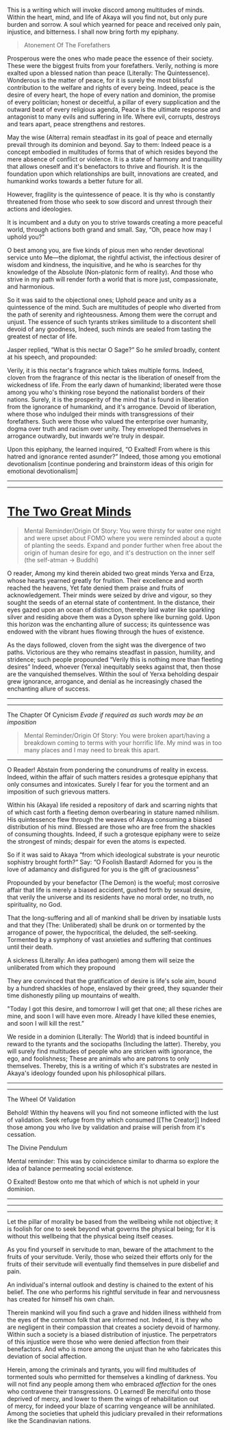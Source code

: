 This is a writing which will invoke discord among multitudes of minds. Within the heart, mind, and life of Akaya will you find not, but only pure burden and sorrow. A soul which yearned for peace and received only pain, injustice, and bitterness. I shall now bring forth my epiphany. 


> Atonement Of The Forefathers

Prosperous were the ones who made peace the essence of their society. These were the biggest fruits from your forefathers. Verily, nothing is more exalted upon a blessed nation than peace (Literally: The Quintessence). Wonderous is the matter of peace, for it is surely the most blissful contribution to the welfare and rights of every being. Indeed, peace is the desire of every heart, the hope of every nation and dominion, the promise of every politician; honest or deceitful, a pillar of every supplication and the outward beat of every religious agenda, Peace is the ultimate response and antagonist to many evils and suffering in life. Where evil, corrupts, destroys and tears apart, peace strengthens and restores. 

May the wise (Alterra) remain steadfast in its goal of peace and eternally prevail through its dominion and beyond. Say to them: Indeed peace is a concept embodied in multitudes of forms that of which resides beyond the mere absence of conflict or violence. It is a state of harmony and tranquillity that allows oneself and it's benefactors to thrive and flourish. It is the foundation upon which relationships are built, innovations are created, and humankind works towards a better future for all. 

However, fragility is the quintessence of peace. It is thy who is constantly threatened from those who seek to sow discord and unrest through their actions and ideologies. 

It is incumbent and a duty on you to strive towards creating a more peaceful world, through actions both grand and small. Say, “Oh, peace how may I uphold you?”

O best among you, are five kinds of pious men who render devotional service unto Me—the diplomat, the rightful activist, the infectious desirer of wisdom and kindness, the inquisitive, and he who is searches for thy knowledge of the Absolute (Non-platonic form of reality). And those who strive in my path will render forth a world that is more just, compassionate, and harmonious.

So it was said to the objectional ones; Uphold peace and unity as a quintessence of the mind. Such are multitudes of people who diverted from the path of serenity and righteousness. Among them were the corrupt and unjust. The essence of such tyrants strikes similitude to a discontent shell devoid of any goodness, Indeed, such minds are sealed from tasting the greatest of nectar of life. 

Jasper replied, “What is this nectar O Sage?” So he _smiled_ broadly, content at his speech, and propounded:

Verily, it is this nectar's fragrance which takes multiple forms. Indeed, cloven from the fragrance of this nectar is the liberation of oneself from the wickedness of life. From the early dawn of humankind; liberated were those among you who's thinking rose beyond the nationalist borders of their nations. Surely, it is the prosperity of the mind that is found in liberation from the ignorance of humankind, and it's arrogance. Devoid of liberation, where those who indulged their minds with transgressions of their forefathers. Such were those who valued the enterprise over humanity, dogma over truth and racism over unity. They enveloped themselves in arrogance outwardly, but inwards we're truly in despair. 


Upon this epiphany, the learned inquired, “O Exalted! From where is this hatred and ignorance rented asunder?” Indeed, those among you emotional devotionalism [continue pondering and brainstorm ideas of this origin for emotional devotionalism]

---------------------------------
--------------------



# <u> The Two Great Minds </u>

> Mental Reminder/Origin Of Story: You were thirsty for water one night and were upset about FOMO where you were reminded about a quote of planting the seeds. Expand and ponder further when free about the origin of human desire for ego, and it's destruction on the inner self (the self-atman -> Buddhi)

O reader, Among my kind therein abided two great minds Yerxa and Erza, whose hearts yearned greatly for fruition. Their excellence and worth reached the heavens, Yet fate denied them praise and fruits of acknowledgement. Their minds were seized by drive and vigour, so they sought the seeds of an eternal state of contentment. In the distance, their eyes gazed upon an ocean of distinction, thereby laid water like sparkling silver and residing above them was a Dyson sphere like burning gold. Upon this horizon was the enchanting allure of success; its quintessence was endowed with the vibrant hues flowing through the hues of existence.

As the days followed, cloven from the sight was the divergence of two paths. Victorious are they who remains steadfast in passion, humility, and stridence; such people propounded “Verily this is nothing more than fleeting desires” Indeed, whoever (Yerxa) inequitably seeks against that, then those are the vanquished themselves. Within the soul of Yerxa beholding despair grew ignorance, arrogance, and denial as he increasingly chased the enchanting allure of success. 

-----------------
-----

The Chapter Of Cynicism
*Evade if required as such words may be an imposition* 

> Mental Reminder/Origin Of Story: You were broken apart/having a breakdown coming to terms with your horrific life. My mind was in too many places and I may need to break this apart.

-----------------------------------------------------------------

O Reader! Abstain from pondering the conundrums of reality in excess. Indeed, within the affair of such matters resides a grotesque epiphany that only consumes and intoxicates. Surely I fear for you the torment and an imposition of such grievous matters.  

Within his (Akaya) life resided a repository of dark and scarring nights that of which cast forth a fleeting demon overbearing in stature named nihilism. His quintessence flew through the weaves of Akaya consuming a biased distribution of his mind. Blessed are those who are free from the shackles of consuming thoughts. Indeed, if such a grotesque epiphany were to seize the strongest of minds; despair for even the atoms is expected.

So if it was said to Akaya “from which ideological substrate is your neurotic sophistry brought forth?“ Say: “O Foolish Bastard! Adorned for you is the love of adamancy and disfigured for you is the gift of graciousness”

Propounded by your benefactor (The Demon) is the woeful; most corrosive affair that life is merely a biased accident, gushed forth by sexual desire, that verily the universe and its residents have no moral order, no truth, no spirituality, no God.  
  
That the long-suffering and all of mankind shall be driven by insatiable lusts and that they (The: Unliberated) shall be drunk on or tormented by the arrogance of power, the hypocritical, the deluded, the self-seeking. Tormented by a symphony of vast anxieties and suffering that continues until their death. 

A sickness (Literally: An idea pathogen) among them will seize the unliberated from which they propound 

They are convinced that the gratification of desire is life's sole aim, bound by a hundred shackles of hope, enslaved by their greed, they squander their time dishonestly piling up mountains of wealth.  
  
"Today I got this desire, and tomorrow I will get that one; all these riches are mine, and soon I will have even more. Already I have killed these enemies, and soon I will kill the rest.”

We reside in a dominion (Literally: The World) that is indeed bountiful in reward to the tyrants and the sociopaths (Including the latter). Thereby, you will surely find multitudes of people who are stricken with ignorance, the ego, and foolishness; These are animals who are patrons to only themselves. Thereby, this is a writing of which it's substrates are nested in Akaya's ideology founded upon his philosophical pillars.  




-----------------
-----

The Wheel Of Validation 

Behold! Within thy heavens will you find not someone inflicted with the lust of validation. Seek refuge from thy which consumed [[The Creator]] Indeed those among you who live by validation and praise will perish from it's cessation.

The Divine Pendulum 

Mental reminder: This was by coincidence similar to dharma so explore the idea of balance permeating social existence. 

O Exalted! Bestow onto me that which of which is not upheld in your dominion. 

-------------------


---------------------
--------------------

Let the pillar of morality be based from the wellbeing while not objective; it is foolish for one to seek beyond what governs the physical being; for it is without this wellbeing that the physical being itself ceases.

As you find yourself in servitude to man, beware of the attachment to the fruits of your servitude. Verily, those who seized their efforts only for the fruits of their servitude will eventually find themselves in pure disbelief and pain.

An individual's internal outlook and destiny is chained to the extent of his belief. The one who performs his rightful servitude in fear and nervousness has created for himself his own chain.

Therein mankind will you find such a grave and hidden illness withheld from the eyes of the common folk that are informed not. Indeed, it is they who are negligent in their compassion that creates a society devoid of harmony. Within such a society is a biased distribution of injustice. The perpetrators of this injustice were those who were denied affection from their benefactors. And who is more among the unjust than he who fabricates this deviation of social affection. 

Herein, among the criminals and tyrants, you will find multitudes of tormented souls who permitted for themselves a kindling of darkness. You will not find any people among them who embraced _affection_ for the ones who contravene their transgressions.  O Learned! Be merciful onto those deprived of mercy, and lower to them the wings of rehabilitation out of mercy, for indeed your blaze of scarring vengeance will be annihilated. Among the societies that upheld this judiciary prevailed in their reformations like the Scandinavian nations. 
